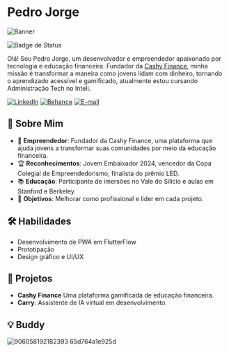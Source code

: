# Pedro Jorge
![Banner](https://github.com/user-attachments/assets/32f51adb-4ee2-4627-a6c3-5ec6ddddf604)

![Badge de Status](https://img.shields.io/badge/Status-Em_Desenvolvimento-green)

Olá! Sou Pedro Jorge, um desenvolvedor e empreendedor apaixonado por tecnologia e educação financeira. Fundador da [Cashy Finance](https://github.com/seu-usuario/cashy-finance), minha missão é transformar a maneira como jovens lidam com dinheiro, tornando o aprendizado acessível e gamificado, atualmente estou cursando Administração Tech no Inteli.

[![LinkedIn](https://img.shields.io/badge/-LinkedIn-blue?style=for-the-badge&logo=linkedin&logoColor=white)](https://www.linkedin.com/in/pedro-jorge-alves/)
[![Behance](https://img.shields.io/badge/-Behance-1769ff?style=for-the-badge&logo=behance&logoColor=white)](https://behance.net/PedroJAlves)
[![E-mail](https://img.shields.io/badge/-Email-D14836?style=for-the-badge&logo=gmail&logoColor=white)](mailto:contato.pedrojorge@gmail.com)

## 🌟 Sobre Mim

- 🚀 **Empreendedor**: Fundador da Cashy Finance, uma plataforma que ajuda jovens a transformar suas comunidades por meio da educação financeira.
- 🏆 **Reconhecimentos**: Jovem Embaixador 2024, vencedor da Copa Colegial de Empreendedorismo, finalista do prêmio LED.
- 📚 **Educação**: Participante de imersões no Vale do Silício e aulas em Stanford e Berkeley.
- 🎯 **Objetivos**: Melhorar como profissional e lider em cada projeto.

## 🛠️ Habilidades

- Desenvolvimento de PWA em FlutterFlow
- Prototipação
- Design gráfico e UI/UX

## 🚀 Projetos

- **Cashy Finance** Uma plataforma gamificada de educação financeira.
- **Carry**: Assistente de IA virtual em desenvolvimento.

## 💡 Buddy


![906058192182393 65d764a1e925d](https://github.com/user-attachments/assets/d04cdde3-0da0-49fa-b2d8-2ee179c4cff3)



